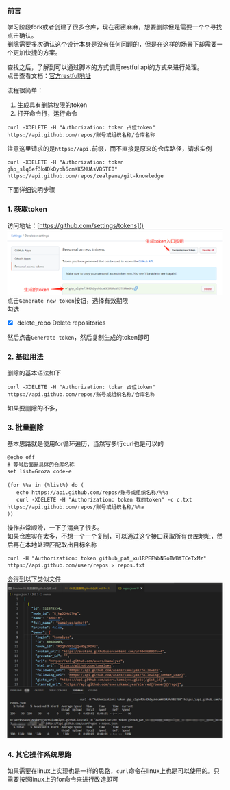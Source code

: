  

### 前言

学习阶段fork或者创建了很多仓库，现在密密麻麻，想要删除但是需要一个个寻找点击确认。  
删除需要多次确认这个设计本身是没有任何问题的，但是在这样的场景下却需要一个更加快捷的方案。

查找之后，了解到可以通过脚本的方式调用restful api的方式来进行处理。  
点击查看文档：[官方restful地址](https://docs.github.com/en/rest/reference/repos#delete-a-repository)

流程很简单：

1.  生成具有删除权限的token
2.  打开命令行，运行命令

```
curl -XDELETE -H "Authorization: token 占位token" https://api.github.com/repos/账号或组织名称/仓库名称

```

注意这里请求的是`https://api.`前缀，而不直接是原来的仓库路径，请求实例

```
curl -XDELETE -H "Authorization: token ghp_slq6ef3k4DkDyoh6cmKK5MUAsVBSTE0" https://api.github.com/repos/zealpane/git-knowledge

```

下面详细说明步骤

### 1. 获取token

访问地址：[https://github.com/settings/tokens]()  
![在这里插入图片描述](../../../assets/images/backend/f53468a817da4a6996b99affb1eace59.png)  
点击`Generate new token`按钮，选择有效期限  
勾选

*   [x]  delete\_repo Delete repositories

然后点击`Generate token`，然后复制生成的token即可

### 2. 基础用法

删除的基本语法如下

```
curl -XDELETE -H "Authorization: token 占位token" https://api.github.com/repos/账号或组织名称/仓库名称
```

如果要删除的不多，

### 3. 批量删除

基本思路就是使用for循环遍历，当然写多行curl也是可以的

```
@echo off
# 等号后面是具体的仓库名称
set list=Groza code-e

(for %%a in (%list%) do (
   echo https://api.github.com/repos/账号或组织名称/%%a
   curl -XDELETE -H "Authorization: token 我的token" -c c.txt https://api.github.com/repos/账号或组织名称/%%a
))
```

操作非常顺滑，一下子清爽了很多。  
如果仓库实在太多，不想一个一个复制，可以通过这个接口获取所有仓库地址，然后再在本地处理匹配取出目标名称

```
curl -H "Authorization: token github_pat_xu1RPEFWbNSoTWBtTCeTxMz" https://api.github.com/user/repos > repos.txt
```
会得到以下类似文件
![](../../../assets/images/backend/20230225113019.png)

### 4. 其它操作系统思路

如果需要在linux上实现也是一样的思路，`curl`命令在linux上也是可以使用的。只需要按照linux上的for命令来进行改造即可
